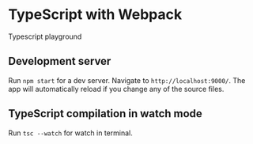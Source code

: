 # TypeScript with Webpack

Typescript playground

## Development server

Run `npm start` for a dev server. Navigate to `http://localhost:9000/`. The app will automatically reload if you change any of the source files.

## TypeScript compilation in watch mode
Run `tsc --watch` for watch in terminal.